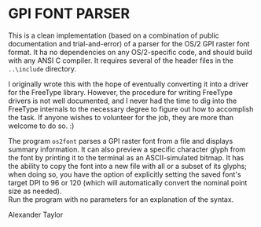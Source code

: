 GPI FONT PARSER
===============

This is a clean implementation (based on a combination of public documentation
and trial-and-error) of a parser for the OS/2 GPI raster font format.  It ha
no dependencies on any OS/2-specific code, and should build with any ANSI C
compiler.  It requires several of the header files in the `..\include`
directory.

I originally wrote this with the hope of eventually converting it into a driver
for the FreeType library.  However, the procedure for writing FreeType drivers
is not well documented, and I never had the time to dig into the FreeType
internals to the necessary degree to figure out how to accomplish the task.  If
anyone wishes to volunteer for the job, they are more than welcome to do so. :)

The program `os2font` parses a GPI raster font from a file and displays summary
information.  It can also preview a specific character glyph from the font by
printing it to the terminal as an ASCII-simulated bitmap.  It has the ability 
to copy the font into a new file with all or a subset of its glyphs; when doing
so, you have the option of explicitly setting the saved font's target DPI to 96
or 120 (which will automatically convert the nominal point size as needed).  
Run the program with no parameters for an explanation of the syntax.

Alexander Taylor
